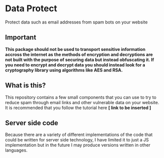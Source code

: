 # Data Protect
Protect data such as email addresses from spam bots on your website

## Important
**This package should not be used to transport sensitive information accross the internet as the methods of encryption and decryptions are not built with the purpose of securing data but instead obfuscating it. If you need to encrypt and decrypt data you should instead look for a cryptography library using algorithms like AES and RSA.**

## What is this?
This repository contains a few small components that you can use to try to reduce spam through email links and other vulnerable data on your website. It is recommended that you follow the tutorial here **[ link to be inserted ]**

## Server side code
Because there are a variety of different implementations of the code that could be written for server side technology, I have limited it to just a JS implementation but in the future I may produce versions written in other languages.